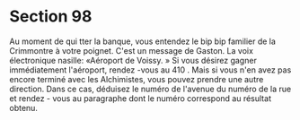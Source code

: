 # Section 98

Au moment de qui tter la banque, vous entendez le bip bip  familier de la Crimmontre à
votre poignet. C'est un message de Gaston. La voix électronique nasille: «Aéroport de
Voissy. » Si vous désirez gagner immédiatement l'aéroport, rendez -vous au  410 . Mais si
vous n'en avez pas encore terminé avec les Alchimistes, vous pouvez prendre une autre
direction. Dans ce cas, déduisez le numéro de l'avenue du numéro de la rue et rendez -
vous au paragraphe dont le numéro correspond au résultat obtenu.